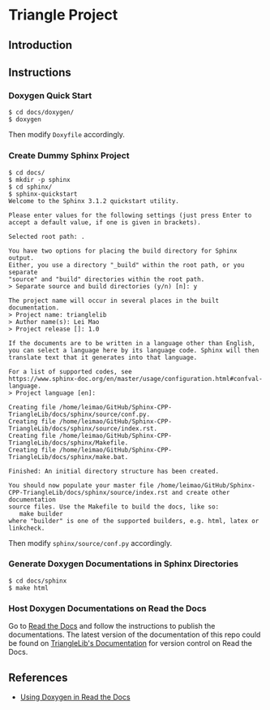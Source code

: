 
# Triangle Project

## Introduction

## Instructions


### Doxygen Quick Start

```
$ cd docs/doxygen/
$ doxygen
```

Then modify `Doxyfile` accordingly.


### Create Dummy Sphinx Project

```
$ cd docs/
$ mkdir -p sphinx
$ cd sphinx/
$ sphinx-quickstart 
Welcome to the Sphinx 3.1.2 quickstart utility.

Please enter values for the following settings (just press Enter to
accept a default value, if one is given in brackets).

Selected root path: .

You have two options for placing the build directory for Sphinx output.
Either, you use a directory "_build" within the root path, or you separate
"source" and "build" directories within the root path.
> Separate source and build directories (y/n) [n]: y

The project name will occur in several places in the built documentation.
> Project name: trianglelib
> Author name(s): Lei Mao
> Project release []: 1.0

If the documents are to be written in a language other than English,
you can select a language here by its language code. Sphinx will then
translate text that it generates into that language.

For a list of supported codes, see
https://www.sphinx-doc.org/en/master/usage/configuration.html#confval-language.
> Project language [en]: 

Creating file /home/leimao/GitHub/Sphinx-CPP-TriangleLib/docs/sphinx/source/conf.py.
Creating file /home/leimao/GitHub/Sphinx-CPP-TriangleLib/docs/sphinx/source/index.rst.
Creating file /home/leimao/GitHub/Sphinx-CPP-TriangleLib/docs/sphinx/Makefile.
Creating file /home/leimao/GitHub/Sphinx-CPP-TriangleLib/docs/sphinx/make.bat.

Finished: An initial directory structure has been created.

You should now populate your master file /home/leimao/GitHub/Sphinx-CPP-TriangleLib/docs/sphinx/source/index.rst and create other documentation
source files. Use the Makefile to build the docs, like so:
   make builder
where "builder" is one of the supported builders, e.g. html, latex or linkcheck.
```

Then modify `sphinx/source/conf.py` accordingly.


### Generate Doxygen Documentations in Sphinx Directories

```
$ cd docs/sphinx
$ make html
```

### Host Doxygen Documentations on Read the Docs

Go to [Read the Docs](`https://readthedocs.org/dashboard/import/manual/`) and follow the instructions to publish the documentations. The latest version of the documentation of this repo could be found on [TriangleLib's Documentation](https://doxygen-c-trianglelib.readthedocs.io/) for version control on Read the Docs.

## References

* [Using Doxygen in Read the Docs](https://stackoverflow.com/questions/36064976/using-doxygen-in-read-the-docs)

